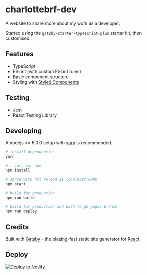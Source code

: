 # charlottebrf-dev
A website to share more about my work as a developer. 

Started using the ```gatsby-starter-typescript-plus``` starter kit, then customised. 

## Features

- TypeScript
- ESLint (with custom ESLint rules)
- Basic component structure
- Styling with [Styled Components](https://www.styled-components.com/docs/basics#getting-started)

## Testing 

- Jest
- React Testing Library


## Developing

A nodejs >= 6.0.0 setup with [yarn](https://yarnpkg.com/) is recommended.

```bash
# install dependencies
yarn

# ...or, for npm
npm install

# serve with hot reload at localhost:8000
npm start

# build for production
npm run build

# build for production and push to gh-pages branch
npm run deploy
```

## Credits

Built with [Gatsby](https://www.gatsbyjs.org/) - the blazing-fast static site generator for [React](https://facebook.github.io/react/).

## Deploy

[![Deploy to Netlify](https://www.netlify.com/img/deploy/button.svg)](https://app.netlify.com/start/deploy?repository=https://github.com/resir014/gatsby-starter-typescript-plus)
